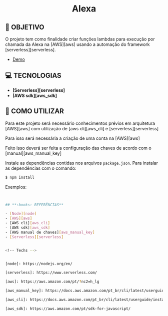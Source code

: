<h1 align=center>
  Alexa
</h1>

## **:rocket: OBJETIVO**

O projeto tem como finalidade criar funções lambdas para execução por chamada da Alexa na [AWS][aws] usando a automação do framework [serverless][serverless].

-  [Demo](http://claro-message-nag-dev.s3-website-us-west-1.amazonaws.com) 

## **:computer: TECNOLOGIAS**

- **[Serverless][serverless]** 
- **[AWS sdk][aws_sdk]**


## **:wine_glass: COMO UTILIZAR**

Para este projeto será necessário conhecimentos prévios em arquitetura [AWS][aws] com utilização de [aws cli][aws_cli] e [serverless][serverless]

Para isso será necessária a criação de uma conta na [AWS][aws] 

Feito isso deverá ser feita a configuração das chaves de acordo com o [manual][aws_manual_key]

Instale as dependências contidas nos arquivos `package.json`. Para instalar as dependências com o comando:

```sh
$ npm install
```

Exemplos:
```sh


## **:books: REFERÊNCIAS**

- [Node][node]
- [AWS][aws]
- [AWS cli][aws_cli]
- [AWS sdk][aws_sdk]
- [AWS manual de chaves][aws_manual_key]
- [Serverless][serverless]


<!-- Techs -->


[node]: https://nodejs.org/en/

[serverless]: https://www.serverless.com/

[aws]: https://aws.amazon.com/pt/?nc2=h_lg

[aws_manual_key]: https://docs.aws.amazon.com/pt_br/cli/latest/userguide/cli-configure-envvars.html

[aws_cli]: https://docs.aws.amazon.com/pt_br/cli/latest/userguide/install-cliv2.html

[aws_sdk]: https://aws.amazon.com/pt/sdk-for-javascript/
